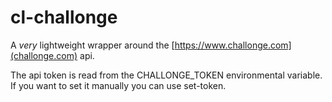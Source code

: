 # cl-challonge

A *very* lightweight wrapper around the [https://www.challonge.com](challonge.com) api.

The api token is read from the CHALLONGE_TOKEN environmental variable. If you want to set it manually you can use set-token.
